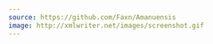 ```yaml
---
source: https://github.com/Faxn/Amanuensis
image: http://xmlwriter.net/images/screenshot.gif
---
```

